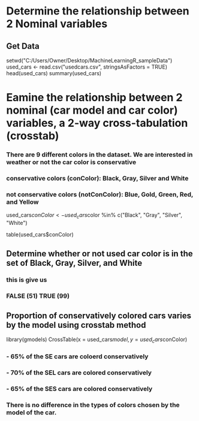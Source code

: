# Determine the relationship between 2 Nominal variables

## Get Data

setwd("C:/Users/Owner/Desktop/MachineLearningR_sampleData")
used_cars <- read.csv("usedcars.csv", stringsAsFactors = TRUE)
head(used_cars)
summary(used_cars)

# Eamine the relationship between 2 nominal (car model and car color) variables, a 2-way cross-tabulation (crosstab) 

### There are 9 different colors in the dataset. We are interested in weather or not the car color is conservative
### conservative colors (conColor): Black, Gray, Silver and White
### not conservative colors (notConColor): Blue, Gold, Green, Red, and Yellow


used_cars$conColor <-  used_cars$color %in% c("Black", "Gray", "Silver", "White")

table(used_cars$conColor)

## Determine whether or not used car color is in the set of Black, Gray, Silver, and White

 
### this is give us

### FALSE (51) TRUE (99)
 
 
## Proportion of conservatively colored cars varies by the model using crosstab method
 
library(gmodels)
CrossTable(x = used_cars$model, y = used_cars$conColor)


### - 65% of the SE cars are coloerd conservatively
### - 70% of the SEL cars are colored conservatively
### - 65% of the SES cars are colored conservatively

### There is no difference in the types of colors chosen by the model of the car. 
  
